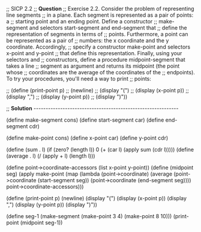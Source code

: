;; SICP 2.2
;; **Question**
;; Exercise 2.2.  Consider the problem of representing line segments
;; in a plane. Each segment is represented as a pair of points: a
;; starting point and an ending point. Define a constructor
;; make-segment and selectors start-segment and end-segment that
;; define the representation of segments in terms of
;; points. Furthermore, a point can be represented as a pair of
;; numbers: the x coordinate and the y coordinate. Accordingly,
;; specify a constructor make-point and selectors x-point and y-point
;; that define this representation. Finally, using your selectors and
;; constructors, define a procedure midpoint-segment that takes a line
;; segment as argument and returns its midpoint (the point whose
;; coordinates are the average of the coordinates of the
;; endpoints). To try your procedures, you'll need a way to print
;; points:

;; (define (print-point p)
;;   (newline)
;;   (display "(")
;;   (display (x-point p))
;;   (display ",")
;;   (display (y-point p))
;;   (display ")"))

;; **Solution** ------------------------------------------------------------

(define make-segment cons)
(define start-segment car)
(define end-segment cdr)

(define make-point cons)
(define x-point car)
(define y-point cdr)

(define (sum . l) (if (zero? (length l)) 0 (+ (car l) (apply sum (cdr l)))))
(define (average . l) (/ (apply + l) (length l)))

(define point->coordinate-accessors (list x-point y-point))
(define (midpoint seg)
  (apply make-point (map (lambda (point->coordinate)
                           (average (point->coordinate (start-segment seg))
                                    (point->coordinate (end-segment seg))))
                         point->coordinate-accessors)))

(define (print-point p)
  (newline)
  (display "(")
  (display (x-point p))
  (display ",")
  (display (y-point p))
  (display ")"))

(define seg-1 (make-segment (make-point 3 4)
                            (make-point 8 10)))
(print-point (midpoint seg-1))
